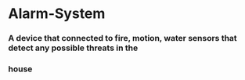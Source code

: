 # Alarm-System
### A device that connected to fire, motion, water sensors that detect any possible threats in the
### house

